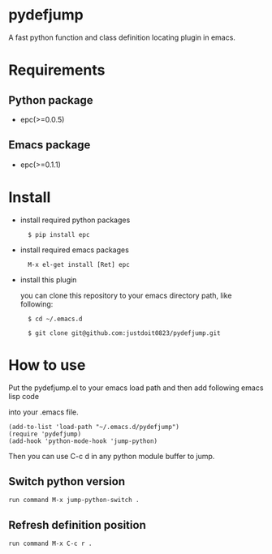 pydefjump
=========

A fast python function and class definition locating plugin in emacs.


Requirements
============


Python package
--------------

* epc(>=0.0.5)



Emacs package
-------------

* epc(>=0.1.1)



Install
=======


* install required python packages


		$ pip install epc


* install required emacs packages


		M-x el-get install [Ret] epc


* install this plugin

	you can clone this repository to your emacs directory path, like following:

		$ cd ~/.emacs.d

		$ git clone git@github.com:justdoit0823/pydefjump.git


How to use
==========

Put the pydefjump.el to your emacs load path and then add following emacs lisp code

into your .emacs file.

	(add-to-list 'load-path "~/.emacs.d/pydefjump")
	(require 'pydefjump)
	(add-hook 'python-mode-hook 'jump-python)

Then you can use C-c d in any python module buffer to jump.


Switch python version
---------------------

	run command M-x jump-python-switch .


Refresh definition position
---------------------------

	run command M-x C-c r .
